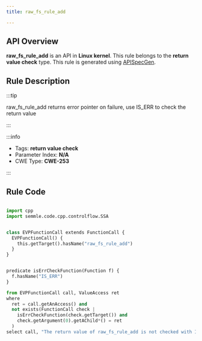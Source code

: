 ```yaml
---
title: raw_fs_rule_add

---
```



## API Overview
**raw_fs_rule_add** is an API in **Linux kernel**. This rule belongs to the **return value check** type. This rule is generated using [APISpecGen](../../tools/APISpecGen).
## Rule Description

:::tip

raw_fs_rule_add returns error pointer on failure, use IS_ERR to check the return value

:::

:::info

- Tags: **return value check**
- Parameter Index: **N/A**
- CWE Type: **CWE-253**

:::

## Rule Code
```python

import cpp
import semmle.code.cpp.controlflow.SSA


class EVPFunctionCall extends FunctionCall {
  EVPFunctionCall() {
    this.getTarget().hasName("raw_fs_rule_add")
  }
}


predicate isErrCheckFunction(Function f) {
  f.hasName("IS_ERR") 
}

from EVPFunctionCall call, ValueAccess ret
where
  ret = call.getAnAccess() and
  not exists(FunctionCall check |
    isErrCheckFunction(check.getTarget()) and
    check.getArgument(0).getAChild*() = ret
  )
select call, "The return value of raw_fs_rule_add is not checked with IS_ERR."
    
```